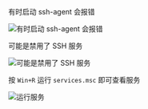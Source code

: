 有时启动 ssh-agent 会报错

![有时启动 ssh-agent 会报错](./../../Share/Github/notes/images/ssh-agent%20%E6%97%A0%E6%B3%95%E5%90%AF%E5%8A%A8/%E6%9C%89%E6%97%B6%E5%90%AF%E5%8A%A8%20ssh-agent%20%E4%BC%9A%E6%8A%A5%E9%94%99.png)

可能是禁用了 SSH 服务

![可能是禁用了 SSH 服务](./../../Share/Github/notes/images/ssh-agent%20%E6%97%A0%E6%B3%95%E5%90%AF%E5%8A%A8/%E5%8F%AF%E8%83%BD%E6%98%AF%E7%A6%81%E7%94%A8%E4%BA%86%20SSH%20%E6%9C%8D%E5%8A%A1.png)

按 `Win+R` 运行 `services.msc` 即可查看服务

![运行服务](./../../Share/Github/notes/images/ssh-agent%20%E6%97%A0%E6%B3%95%E5%90%AF%E5%8A%A8/%E8%BF%90%E8%A1%8C%E6%9C%8D%E5%8A%A1.png)

